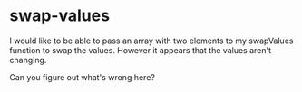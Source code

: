 # swap-values

I would like to be able to pass an array with two elements to my swapValues function to swap the values. However it appears that the values aren't changing.

Can you figure out what's wrong here?
